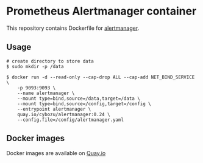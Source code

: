 Prometheus Alertmanager container
=================================

This repository contains Dockerfile for [alertmanager](https://github.com/prometheus/alertmanager/).

## Usage

```console
# create directory to store data
$ sudo mkdir -p /data

$ docker run -d --read-only --cap-drop ALL --cap-add NET_BIND_SERVICE \
    -p 9093:9093 \
    --name alertmanager \
    --mount type=bind,source=/data,target=/data \
    --mount type=bind,source=/config,target=/config \
    --entrypoint alertmanager \
    quay.io/cybozu/alertmanager:0.24 \
    --config.file=/config/alertmanager.yaml
```

## Docker images

Docker images are available on [Quay.io](https://quay.io/repository/cybozu/alertmanager)
